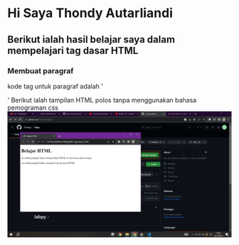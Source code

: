 # Hi Saya Thondy Autarliandi
## Berikut ialah hasil belajar saya dalam mempelajari tag dasar HTML

### Membuat paragraf
kode tag untuk paragraf adalah '<p>'
Berikut ialah tampilan HTML polos tanpa menggunakan bahasa pemograman css
![Gambar 1](screenshot/ss1.png)
